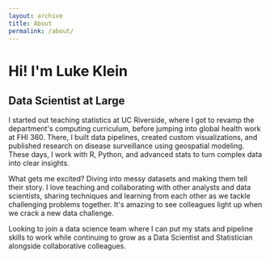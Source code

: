 ```yaml
---
layout: archive
title: About
permalink: /about/
---
```

# Hi! I'm Luke Klein 
## Data Scientist at Large

I started out teaching statistics at UC Riverside, where I got to revamp the department's computing curriculum, before jumping into global health work at FHI 360. There, I built data pipelines, created custom visualizations, and published research on disease surveillance using geospatial modeling. These days, I work with R, Python, and advanced stats to turn complex data into clear insights.

What gets me excited? Diving into messy datasets and making them tell their story. I love teaching and collaborating with other analysts and data scientists, sharing techniques and learning from each other as we tackle challenging problems together. It's amazing to see colleagues light up when we crack a new data challenge.

Looking to join a data science team where I can put my stats and pipeline skills to work while continuing to grow as a Data Scientist and Statistician alongside collaborative colleagues.